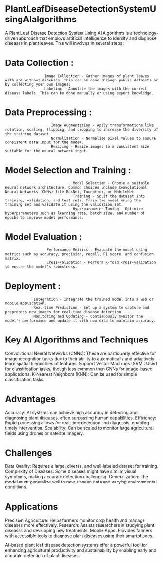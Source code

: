 # PlantLeafDiseaseDetectionSystemUsingAIalgorithms
A Plant Leaf Disease Detection System Using AI Algorithms is a technology-driven approach that employs artificial intelligence to identify and diagnose diseases in plant leaves.
This will involves in several steps :
  # Data Collection : 
                      Image Collection - Gather images of plant leaves with and without diseases. This can be done through public datasets or by collecting your own images.
                      Labeling - Annotate the images with the correct disease labels. This can be done manually or using expert knowledge.            
  # Data Preprocessing : 
                         Image Augmentation - Apply transformations like rotation, scaling, flipping, and cropping to increase the diversity of the training dataset.
                         Normalization - Normalize pixel values to ensure consistent data input for the model.
                         Resizing - Resize images to a consistent size suitable for the neural network input.
  # Model Selection and Training : 
                                   Model Selection - Choose a suitable neural network architecture. Common choices include Convolutional Neural Networks (CNNs) like ResNet, Inception, or MobileNet.
                                   Training - Split the dataset into training, validation, and test sets. Train the model using the training set and validate it using the validation set.
                                   Hyperparameter Tuning - Optimize hyperparameters such as learning rate, batch size, and number of epochs to improve model performance.
  # Model Evaluation : 
                       Performance Metrics - Evaluate the model using metrics such as accuracy, precision, recall, F1 score, and confusion matrix.
                       Cross-validation - Perform k-fold cross-validation to ensure the model's robustness.
  # Deployment : 
                 Integration - Integrate the trained model into a web or mobile application.
                 Real-time Prediction - Set up a system to capture and preprocess new images for real-time disease detection.
                 Monitoring and Updating - Continuously monitor the model's performance and update it with new data to maintain accuracy.

# Key AI Algorithms and Techniques
Convolutional Neural Networks (CNNs): These are particularly effective for image recognition tasks due to their ability to automatically and adaptively learn spatial hierarchies of features.
Support Vector Machines (SVM): Used for classification tasks, though less common than CNNs for image-based applications.
K-Nearest Neighbors (KNN): Can be used for simple classification tasks.

# Advantages
Accuracy: AI systems can achieve high accuracy in detecting and diagnosing plant diseases, often surpassing human capabilities.
Efficiency: Rapid processing allows for real-time detection and diagnosis, enabling timely intervention.
Scalability: Can be scaled to monitor large agricultural fields using drones or satellite imagery.

# Challenges
Data Quality: Requires a large, diverse, and well-labeled dataset for training.
Complexity of Diseases: Some diseases might have similar visual symptoms, making accurate detection challenging.
Generalization: The model must generalize well to new, unseen data and varying environmental conditions.

# Applications
Precision Agriculture: Helps farmers monitor crop health and manage diseases more effectively.
Research: Assists researchers in studying plant diseases and developing new treatments.
Mobile Apps: Provides farmers with accessible tools to diagnose plant diseases using their smartphones.

AI-based plant leaf disease detection systems offer a powerful tool for enhancing agricultural productivity and sustainability by enabling early and accurate detection of plant diseases.


  
